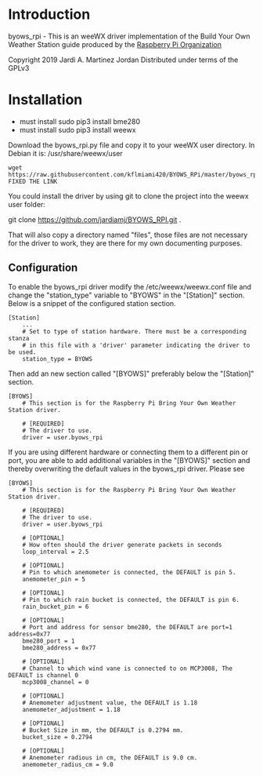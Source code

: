 # Introduction

byows_rpi - This is an weeWX driver implementation of the Build Your Own Weather
Station guide produced by the [Raspberry Pi Organization](https://projects.raspberrypi.org/en/projects/build-your-own-weather-station/)

Copyright 2019 Jardi A. Martinez Jordan
Distributed under terms of the GPLv3

# Installation

*  must install sudo pip3 install bme280
*  must install sudo pip3 install weewx

Download the byows_rpi.py file and copy it to your weeWX user directory.
In Debian it is: /usr/share/weewx/user

```
wget https://raw.githubusercontent.com/kflmiami420/BYOWS_RPi/master/byows_rpi.py      FIXED THE LINK 
```

You could install the driver by using git to clone the project into the weewx user folder:

git clone https://github.com/jardiamj/BYOWS_RPI.git .
    
That will also copy a directory named "files", those files are not necessary for
the driver to work, they are there for my own documenting purposes.

## Configuration

To enable the byows_rpi driver modify the /etc/weewx/weewx.conf file and change 
the "station_type" variable to "BYOWS" in the "[Station]" section. Below is a snippet of the
configured station section.

```plaintext
[Station]  
    ...
    # Set to type of station hardware. There must be a corresponding stanza
    # in this file with a 'driver' parameter indicating the driver to be used.
    station_type = BYOWS
```
Then add an new section called "[BYOWS]" preferably below the "[Station]" section.

```plaintext
[BYOWS]
    # This section is for the Raspberry Pi Bring Your Own Weather Station driver.
    
    # [REQUIRED]
    # The driver to use.
    driver = user.byows_rpi
```

If you are using different hardware or connecting them to a different pin or port, you are able
to add additional variables in the "[BYOWS]" section and thereby overwriting the default values in
the byows_rpi driver. Please see 


```plaintext
[BYOWS]
    # This section is for the Raspberry Pi Bring Your Own Weather Station driver.

    # [REQUIRED]
    # The driver to use.
    driver = user.byows_rpi

    # [OPTIONAL]
    # How often should the driver generate packets in seconds
    loop_interval = 2.5

    # [OPTIONAL]
    # Pin to which anemometer is connected, the DEFAULT is pin 5.
    anemometer_pin = 5
    
    # [OPTIONAL]
    # Pin to which rain bucket is connected, the DEFAULT is pin 6.
    rain_bucket_pin = 6
    
    # [OPTIONAL]
    # Port and address for sensor bme280, the DEFAULT are port=1 address=0x77
    bme280_port = 1
    bme280_address = 0x77
    
    # [OPTIONAL]
    # Channel to which wind vane is connected to on MCP3008, The DEFAULT is channel 0
    mcp3008_channel = 0
    
    # [OPTIONAL]
    # Anemometer adjustment value, the DEFAULT is 1.18
    anemometer_adjustment = 1.18
    
    # [OPTIONAL]
    # Bucket Size in mm, the DEFAULT is 0.2794 mm.
    bucket_size = 0.2794
    
    # [OPTIONAL]
    # Anemometer radious in cm, the DEFAULT is 9.0 cm.    
    anemometer_radius_cm = 9.0
```
